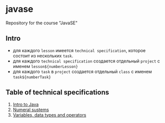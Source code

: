 # javase
Repository for the course "JavaSE"

## Intro
- для каждого `lesson` имеется `technical specification`, которое состоит из нескольких `task`.
- для каждого `technical specification` создается отдельный `project` с именем `lesson${numberLesson}`
- для каждого `task` в `project` создается отдельный `class` с именем `task${numberTask}`

## Table of technical specifications
1. [Intro to Java](https://github.com/rakavets/javaee/tree/lesson1/technical-specification.md)
2. [Numeral sustems](https://github.com/rakavets/javaee/tree/lesson2/technical-specification.md)
3. [Variables, data types and operators](https://github.com/rakavets/javaee/tree/lesson3/technical-specification.md)